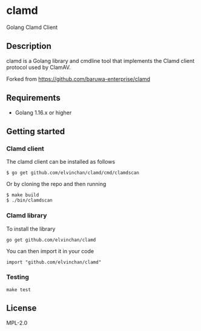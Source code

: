 # clamd

Golang Clamd Client

## Description

clamd is a Golang library and cmdline tool that implements the
Clamd client protocol used by ClamAV.

Forked from https://github.com/baruwa-enterprise/clamd

## Requirements

* Golang 1.16.x or higher

## Getting started

### Clamd client

The clamd client can be installed as follows

```console
$ go get github.com/elvinchan/clamd/cmd/clamdscan
```

Or by cloning the repo and then running

```console
$ make build
$ ./bin/clamdscan
```

### Clamd library

To install the library

```console
go get github.com/elvinchan/clamd
```

You can then import it in your code

```golang
import "github.com/elvinchan/clamd"
```

### Testing

``make test``

## License

MPL-2.0
